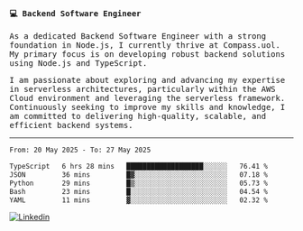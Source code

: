 
<samp>
  
#### 💻 Backend Software Engineer

As a dedicated Backend Software Engineer with a strong foundation in Node.js, I currently thrive at Compass.uol. My primary focus is on developing robust backend solutions using Node.js and TypeScript.

I am passionate about exploring and advancing my expertise in serverless architectures, particularly within the AWS Cloud environment and leveraging the serverless framework. Continuously seeking to improve my skills and knowledge, I am committed to delivering high-quality, scalable, and efficient backend systems.

---

<!--START_SECTION:waka-->

```txt
From: 20 May 2025 - To: 27 May 2025

TypeScript   6 hrs 28 mins   ███████████████████░░░░░░   76.41 %
JSON         36 mins         █▓░░░░░░░░░░░░░░░░░░░░░░░   07.18 %
Python       29 mins         █▒░░░░░░░░░░░░░░░░░░░░░░░   05.73 %
Bash         23 mins         █░░░░░░░░░░░░░░░░░░░░░░░░   04.54 %
YAML         11 mins         ▓░░░░░░░░░░░░░░░░░░░░░░░░   02.32 %
```

<!--END_SECTION:waka-->
  
</samp>

[![Linkedin](https://img.shields.io/badge/-Mateus%20Garcia-c080ff?style=flat-square&logo=Linkedin&logoColor=white&link=https://www.linkedin.com/in/mpgxc)](https://www.linkedin.com/in/mateusogarcia) 
